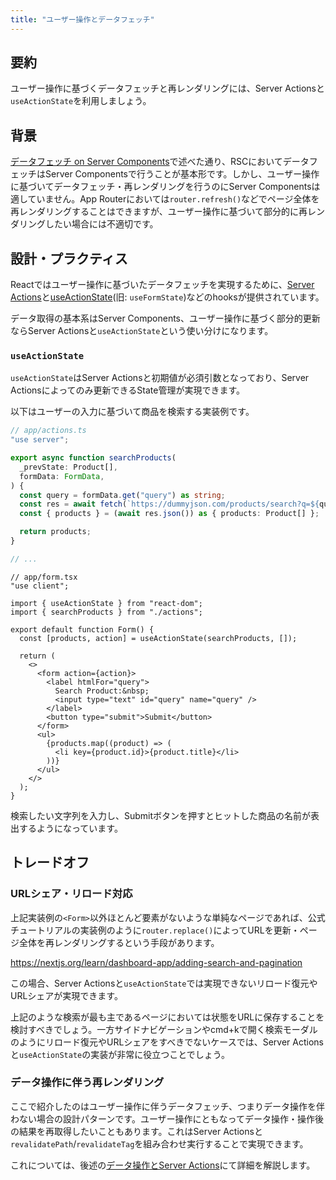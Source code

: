 ```yaml
---
title: "ユーザー操作とデータフェッチ"
---
```


## 要約

ユーザー操作に基づくデータフェッチと再レンダリングには、Server Actionsと`useActionState`を利用しましょう。

## 背景

[データフェッチ on Server Components](part_1_server_components)で述べた通り、RSCにおいてデータフェッチはServer Componentsで行うことが基本形です。しかし、ユーザー操作に基づいてデータフェッチ・再レンダリングを行うのにServer Componentsは適していません。App Routerにおいては`router.refresh()`などでページ全体を再レンダリングすることはできますが、ユーザー操作に基づいて部分的に再レンダリングしたい場合には不適切です。

## 設計・プラクティス

Reactではユーザー操作に基づいたデータフェッチを実現するために、[Server Actions](https://nextjs.org/docs/app/building-your-application/data-fetching/server-actions-and-mutations)と[useActionState](https://react.dev/reference/react/useActionState)(旧: `useFormState`)などのhooksが提供されています。

データ取得の基本系はServer Components、ユーザー操作に基づく部分的更新ならServer Actionsと`useActionState`という使い分けになります。

### `useActionState`

`useActionState`はServer Actionsと初期値が必須引数となっており、Server Actionsによってのみ更新できるState管理が実現できます。

以下はユーザーの入力に基づいて商品を検索する実装例です。

```ts
// app/actions.ts
"use server";

export async function searchProducts(
  _prevState: Product[],
  formData: FormData,
) {
  const query = formData.get("query") as string;
  const res = await fetch(`https://dummyjson.com/products/search?q=${query}`);
  const { products } = (await res.json()) as { products: Product[] };

  return products;
}

// ...
```

```tsx
// app/form.tsx
"use client";

import { useActionState } from "react-dom";
import { searchProducts } from "./actions";

export default function Form() {
  const [products, action] = useActionState(searchProducts, []);

  return (
    <>
      <form action={action}>
        <label htmlFor="query">
          Search Product:&nbsp;
          <input type="text" id="query" name="query" />
        </label>
        <button type="submit">Submit</button>
      </form>
      <ul>
        {products.map((product) => (
          <li key={product.id}>{product.title}</li>
        ))}
      </ul>
    </>
  );
}
```

検索したい文字列を入力し、Submitボタンを押すとヒットした商品の名前が表出するようになっています。

## トレードオフ

### URLシェア・リロード対応

上記実装例の`<Form>`以外ほとんど要素がないような単純なページであれば、公式チュートリアルの実装例のように`router.replace()`によってURLを更新・ページ全体を再レンダリングするという手段があります。

https://nextjs.org/learn/dashboard-app/adding-search-and-pagination

この場合、Server Actionsと`useActionState`では実現できないリロード復元やURLシェアが実現できます。

上記のような検索が最も主であるページにおいては状態をURLに保存することを検討すべきでしょう。一方サイドナビゲーションやcmd+kで開く検索モーダルのようにリロード復元やURLシェアをすべきでないケースでは、Server Actionsと`useActionState`の実装が非常に役立つことでしょう。

### データ操作に伴う再レンダリング

ここで紹介したのはユーザー操作に伴うデータフェッチ、つまりデータ操作を伴わない場合の設計パターンです。ユーザー操作にともなってデータ操作・操作後の結果を再取得したいこともあります。これはServer Actionsと`revalidatePath`/`revalidateTag`を組み合わせ実行することで実現できます。

これについては、後述の[データ操作とServer Actions](part_2_data_mutation_inner)にて詳細を解説します。
